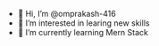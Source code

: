 - 👋 Hi, I’m @omprakash-416
- 👀 I’m interested in learing new skills
- 🌱 I’m currently learning Mern Stack

<!---
omprakash-416/omprakash-416 is a ✨ special ✨ repository because its `README.md` (this file) appears on your GitHub profile.
You can click the Preview link to take a look at your changes.
--->
